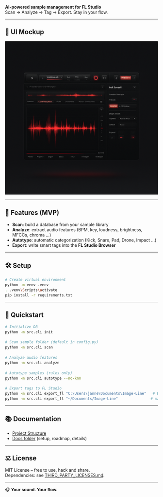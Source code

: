**AI-powered sample management for FL Studio**  
Scan → Analyze → Tag → Export. Stay in your flow.  

---

## 🎨 UI Mockup

![sample-brain UI](./ui_mockup.png)

---

## 🚀 Features (MVP)

- **Scan**: build a database from your sample library  
- **Analyze**: extract audio features (BPM, key, loudness, brightness, MFCCs, chroma …)  
- **Autotype**: automatic categorization (Kick, Snare, Pad, Drone, Impact …)  
- **Export**: write smart tags into the **FL Studio Browser**  

---

## 🛠️ Setup

```bash
# Create virtual environment
python -m venv .venv
. .venv\Scripts\activate
pip install -r requirements.txt
```

---

## 🏃 Quickstart

```bash
# Initialize DB
python -m src.cli init

# Scan sample folder (default in config.py)
python -m src.cli scan

# Analyze audio features
python -m src.cli analyze

# Autotype samples (rules only)
python -m src.cli autotype --no-knn

# Export tags to FL Studio
python -m src.cli export_fl "C:\Users\janne\Documents\Image-Line"   # Windows
python -m src.cli export_fl "~/Documents/Image-Line"               # macOS/Linux
```

---

## 📚 Documentation

- [Project Structure](./STRUCTURE.md)  
- [Docs folder](./docs/README.md) (setup, roadmap, details)  

---

## ⚖️ License

MIT License – free to use, hack and share.  
Dependencies: see [THIRD_PARTY_LICENSES.md](./THIRD_PARTY_LICENSES.md).  

---

🎧 **Your sound. Your flow.**
